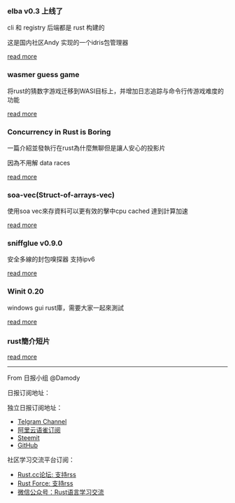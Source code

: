 ### elba v0.3 上线了

cli 和 registry 后端都是 rust 构建的

这是国内社区Andy 实现的一个idris包管理器

[read more](https://www.cao.st/posts/elba-3-pub/)

### wasmer guess game

将rust的猜数字游戏迁移到WASI目标上，并增加日志追踪与命令行传游戏难度的功能 


[read more](https://huangjj27.gitlab.io/posts/wasmer-guess-game/)

### Concurrency in Rust is Boring

一篇介紹並發執行在rust為什麼無聊但是讓人安心的投影片

因為不用解 data races

[read more](https://speakerdeck.com/_rvidal/concurrency-in-rust-is-boring)

### soa-vec(Struct-of-arrays-vec)

使用soa vec來存資料可以更有效的擊中cpu cached 達到計算加速

[read more](https://www.reddit.com/r/rust/comments/c35rre/introducing_soavec/)

### sniffglue v0.9.0 

安全多線的封包嗅探器 支持ipv6

[read more](https://www.reddit.com/r/rust/comments/c3atmi/sniffglue_v090_released_with_ipv6_support/)

### Winit 0.20

windows gui rust庫，需要大家一起來測試

[read more](https://www.reddit.com/r/rust/comments/c3cmqb/winit_020_the_state_of_windowing_in_rust_and_a/)

### rust簡介短片

[read more](https://www.reddit.com/r/rust/comments/c3fo96/short_youtube_intro_to_rust_lifetimes_ownership/)


---

From 日报小组 @Damody

日报订阅地址：

独立日报订阅地址：
- [Telgram Channel](https://t.me/rust_daily_news )
- [阿里云语雀订阅](https://www.yuque.com/chaosbot/rustnews)
- [Steemit](https://steemit.com/@blackanger)
- [GitHub](https://github.com/RustStudy/rust_daily_news)

社区学习交流平台订阅：
- [Rust.cc论坛: 支持rss](https://rust.cc)
- [Rust Force: 支持rss](https://rustforce.net/)
- [微信公众号：Rust语言学习交流](https://rust.cc/article?id=ed7c9379-d681-47cb-9532-0db97d883f62)
